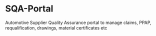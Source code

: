 # SQA-Portal
Automotive Supplier Quality Assurance portal to manage claims, PPAP, requalification, drawings, material certificates etc